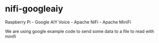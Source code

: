 # nifi-googleaiy
Raspberry Pi - Google AIY Voice - Apache NiFi - Apache MiniFi


We are using google example code to send some data to a file to read with minifi
